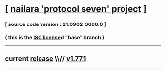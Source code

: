 
# [ [nailara 'protocol seven' project](http://nailara.network/) ]

### [ source code version : 21.0902-3660.0 ]

### ( this is the [ISC license](license)d "base" branch )
---
## current [release](https://github.com/taekiten/nailara/releases) \\\\// [v1.77.1](https://github.com/taekiten/nailara/releases/tag/v1.77.1)
---
